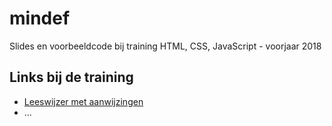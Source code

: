 # mindef
Slides en voorbeeldcode bij training HTML, CSS, JavaScript - voorjaar 2018

## Links bij de training
* [Leeswijzer met aanwijzingen](leeswijzer/README.md)
* ...
